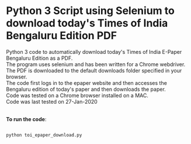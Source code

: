 # Python 3 Script using Selenium to download today's Times of India Bengaluru Edition PDF

<p>
Python 3 code to automatically download today's Times of India E-Paper Bengaluru Edition as a PDF.<br />
The program uses selenium and has been written for a Chrome webdriver. <br />
The PDF is downloaded to the default downloads folder specified in your browser. <br />
The code first logs in to the epaper website and then accesses the Bengaluru edition of today's paper and then downloads the paper. <br />
Code was tested on a Chrome browser installed on a MAC. <br />
Code was last tested on 27-Jan-2020 <br /> <br />

<b>To run the code</b>:
<br />
<pre><code>
python toi_epaper_download.py
</code></pre>
